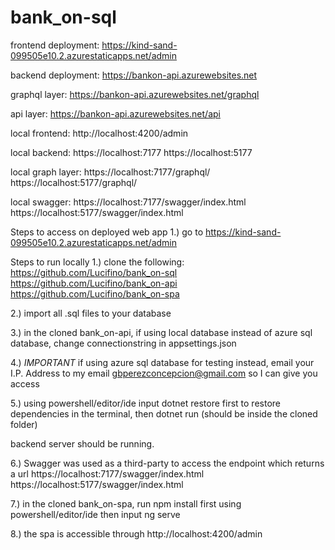 # bank_on-sql


frontend deployment:
https://kind-sand-099505e10.2.azurestaticapps.net/admin

backend deployment:
https://bankon-api.azurewebsites.net

graphql layer:
https://bankon-api.azurewebsites.net/graphql

api layer:
https://bankon-api.azurewebsites.net/api

local frontend:
http://localhost:4200/admin

local backend:
https://localhost:7177
https://localhost:5177

local graph layer:
https://localhost:7177/graphql/
https://localhost:5177/graphql/

local swagger:
https://localhost:7177/swagger/index.html
https://localhost:5177/swagger/index.html

Steps to access on deployed web app
1.) go to https://kind-sand-099505e10.2.azurestaticapps.net/admin

Steps to run locally
1.) clone the following:
https://github.com/Lucifino/bank_on-sql
https://github.com/Lucifino/bank_on-api
https://github.com/Lucifino/bank_on-spa

2.) import all .sql files to your database

3.) in the cloned bank_on-api, if using local database instead of azure sql database, change connectionstring in appsettings.json

4.) _IMPORTANT_ if using azure sql database for testing instead, email your I.P. Address to my email gbperezconcepcion@gmail.com so I can give you access

5.) using powershell/editor/ide input dotnet restore first to restore dependencies in the terminal, then dotnet run (should be inside the cloned folder)

backend server should be running.

6.) Swagger was used as a third-party to access the endpoint which returns a url
https://localhost:7177/swagger/index.html
https://localhost:5177/swagger/index.html

7.) in the cloned bank_on-spa, run npm install first using powershell/editor/ide then input ng serve

8.) the spa is accessible through http://localhost:4200/admin